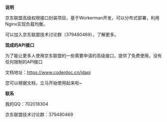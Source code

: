 **说明**

京东联盟高级权限接口封装项目，基于Workerman开发，可以分布式部署，利用Nginx实现负载均衡。

可以加入京东联盟技术讨论群（379480469），了解更多。

**现成的API接口**

为了能让更多人使用京东联盟的一些需要申请的高级接口，提供了免费使用，没有任何限制的API接口

文档地址：https://www.coderdoc.cn/jdapi

您可以根据文档，立马开始使用起来啦~

**联系**

我的QQ：702018304

京东联盟技术讨论群：379480469



